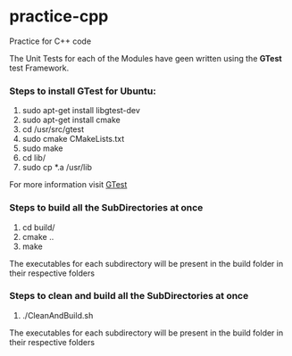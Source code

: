 # practice-cpp
Practice for C++ code

The Unit Tests for each of the Modules have geen written using the **GTest** test Framework.

### Steps to install GTest for Ubuntu:

1. sudo apt-get install libgtest-dev
2. sudo apt-get install cmake
3. cd /usr/src/gtest
4. sudo cmake CMakeLists.txt
5. sudo make
6. cd lib/
7. sudo cp \*.a /usr/lib

For more information visit [GTest](https://github.com/google/googletest)

### Steps to build all the SubDirectories at once

1. cd build/
2. cmake ..
3. make

The executables for each subdirectory will be present in the build folder in their respective folders


### Steps to clean and build all the SubDirectories at once

1. ./CleanAndBuild.sh

The executables for each subdirectory will be present in the build folder in their respective folders
